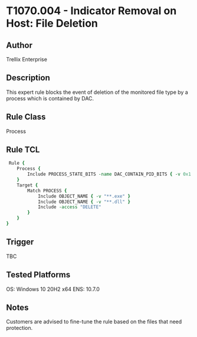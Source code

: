 # T1070.004 - Indicator Removal on Host: File Deletion

## Author
Trellix Enterprise

## Description
This expert rule blocks the event of deletion of the monitored file type by a process which is contained by DAC. 

## Rule Class 
Process

## Rule TCL
```tcl
 Rule {
	Process {
		Include PROCESS_STATE_BITS -name DAC_CONTAIN_PID_BITS { -v 0x1 }
	}
	Target {
		Match PROCESS {
			Include OBJECT_NAME { -v "**.exe" }
			Include OBJECT_NAME { -v "**.dll" }
			Include -access "DELETE"
		}
	}
}

```

## Trigger
TBC

## Tested Platforms
OS: Windows 10 20H2 x64
ENS: 10.7.0

## Notes
Customers are advised to fine-tune the rule based on the files that need protection.
